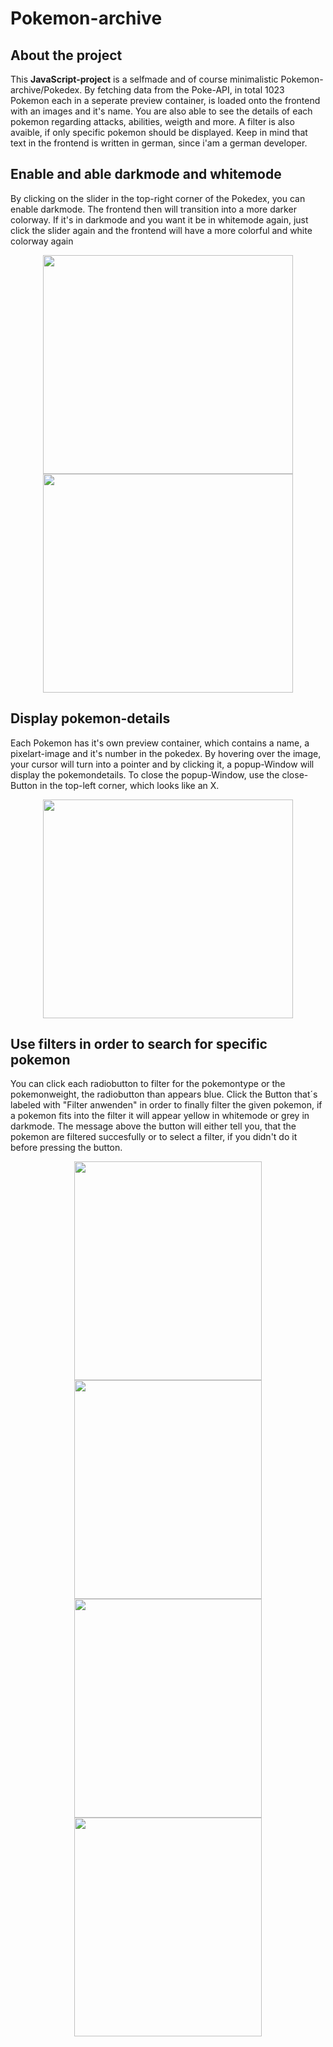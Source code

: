 # Pokemon-archive

## About the project
This **JavaScript-project** is a selfmade and of course minimalistic Pokemon-archive/Pokedex. By fetching data from the Poke-API, in total 1023 Pokemon each in a seperate preview container, is loaded onto the frontend with an images and it's name. 
You are also able to see the details of each pokemon regarding attacks, abilities, weigth and more. A filter is also avaible, if only specific pokemon should be displayed. Keep in mind that text in the frontend is written in german, since i'am a german developer.

## Enable and able darkmode and whitemode
By clicking on the slider in the top-right corner of the Pokedex, you can enable darkmode. The frontend then will transition into a more darker colorway. If it's in darkmode and you want it be in whitemode again, just click the slider again and the frontend will have a more colorful and white colorway again
<div align="center">
  <div float="left">
    <img src="https://github.com/LouisLohmer/Pokemon-archive/assets/126259607/c936cb12-d282-4f77-9297-888590aa7fbc" width="400" height="350"/>
     <img src="https://github.com/LouisLohmer/Pokemon-archive/assets/126259607/690802f9-935e-4e6b-9454-0b422380156a" width="400" height="350"/>
  </div>
</div>

## Display pokemon-details
Each Pokemon has it's own preview container, which contains a name, a pixelart-image and it's number in the pokedex. By hovering over the image, your cursor will turn into a pointer and by clicking it, a popup-Window will display the pokemondetails.
To close the popup-Window, use the close-Button in the top-left corner, which looks like an X.

<div align="center">
  <img src="https://github.com/LouisLohmer/Pokemon-archive/assets/126259607/627b6670-ae07-4967-884e-8f6ea73f4e90" width="400" height="350" />
</div>

## Use filters in order to search for specific pokemon
You can click each radiobutton to filter for the pokemontype or the pokemonweight, the radiobutton than appears blue. Click the Button that´s labeled with "Filter anwenden" in order to finally filter the given pokemon, if a pokemon fits into the filter it will appear yellow in whitemode or grey in darkmode. The message above the button will either tell you, that the pokemon are filtered succesfully or to select a filter, if you didn't do it before pressing the button.

<div align="center">
 <div float="left">
  <img src="https://github.com/LouisLohmer/Pokemon-archive/assets/126259607/771d94ff-2acf-4c61-bcb6-e58a2a6bdda6" width="300" height="350" />
    <img src="https://github.com/LouisLohmer/Pokemon-archive/assets/126259607/8acf2662-bf36-488a-84ee-d589514d7fb5" height="350" width="300" />
   <img src="https://github.com/LouisLohmer/Pokemon-archive/assets/126259607/08495102-748e-4368-bcdc-080baf0a8318" width="300" height="350" />
  <img src="https://github.com/LouisLohmer/Pokemon-archive/assets/126259607/91ef1972-849c-4b2f-9228-a9bd30f9b6b8" width="300" height="350" />
</div>
</div>